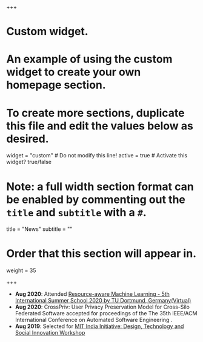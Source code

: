+++
# Custom widget.
# An example of using the custom widget to create your own homepage section.
# To create more sections, duplicate this file and edit the values below as desired.
widget = "custom"  # Do not modify this line!
active = true  # Activate this widget? true/false

# Note: a full width section format can be enabled by commenting out the `title` and `subtitle` with a `#`.
title = "News"
subtitle = ""

# Order that this section will appear in.
weight = 35

+++

* __Aug 2020__: Attended [Resource-aware Machine Learning - 5th International Summer School 2020 by TU Dortmund, Germany(Virtual)](https://www-ai.cs.tu-dortmund.de/summer-school-2020/)
* __Aug 2020__: CrossPriv: User Privacy Preservation Model for Cross-Silo Federated Software accepted for proceedings of the The 35th IEEE/ACM International Conference on Automated Software Engineering .
* __Aug 2019__: Selected for [MIT India Initiative: Design, Technology and Social Innovation Workshop](https://www.indiainitiative.mit.edu/results)




